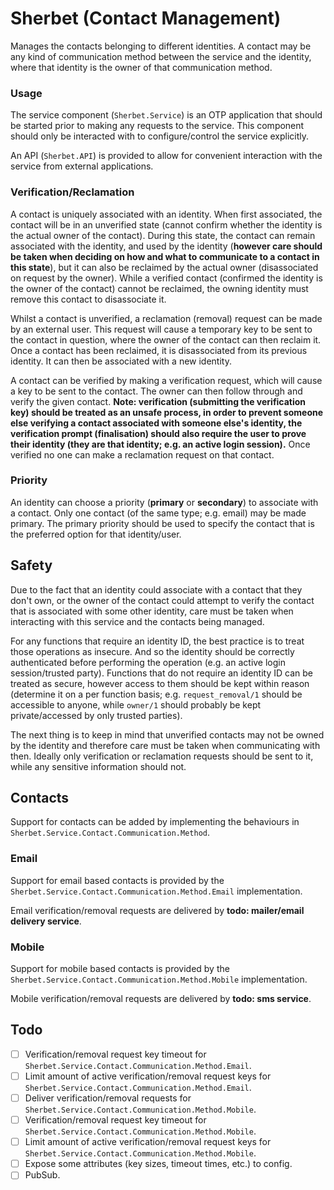 # Sherbet (Contact Management)

Manages the contacts belonging to different identities. A contact may be any kind of communication method between the service and the identity, where that identity is the owner of that communication method.


### Usage

The service component (`Sherbet.Service`) is an OTP application that should be started prior to making any requests to the service. This component should only be interacted with to configure/control the service explicitly.

An API (`Sherbet.API`) is provided to allow for convenient interaction with the service from external applications.


### Verification/Reclamation

A contact is uniquely associated with an identity. When first associated, the contact will be in an unverified state (cannot confirm whether the identity is the actual owner of the contact). During this state, the contact can remain associated with the identity, and used by the identity (__however care should be taken when deciding on how and what to communicate to a contact in this state__), but it can also be reclaimed by the actual owner (disassociated on request by the owner). While a verified contact (confirmed the identity is the owner of the contact) cannot be reclaimed, the owning identity must remove this contact to disassociate it.

Whilst a contact is unverified, a reclamation (removal) request can be made by an external user. This request will cause a temporary key to be sent to the contact in question, where the owner of the contact can then reclaim it. Once a contact has been reclaimed, it is disassociated from its previous identity. It can then be associated with a new identity.

A contact can be verified by making a verification request, which will cause a key to be sent to the contact. The owner can then follow through and verify the given contact. __Note: verification (submitting the verification key) should be treated as an unsafe process, in order to prevent someone else verifying a contact associated with someone else's identity, the verification prompt (finalisation) should also require the user to prove their identity (they are that identity; e.g. an active login session).__ Once verified no one can make a reclamation request on that contact.


### Priority

An identity can choose a priority (__primary__ or __secondary__) to associate with a contact. Only one contact (of the same type; e.g. email) may be made primary. The primary priority should be used to specify the contact that is the preferred option for that identity/user.


## Safety

Due to the fact that an identity could associate with a contact that they don't own, or the owner of the contact could attempt to verify the contact that is associated with some other identity, care must be taken when interacting with this service and the contacts being managed.

For any functions that require an identity ID, the best practice is to treat those operations as insecure. And so the identity should be correctly authenticated before performing the operation (e.g. an active login session/trusted party). Functions that do not require an identity ID can be treated as secure, however access to them should be kept within reason (determine it on a per function basis; e.g. `request_removal/1` should be accessible to anyone, while `owner/1` should probably be kept private/accessed by only trusted parties).

The next thing is to keep in mind that unverified contacts may not be owned by the identity and therefore care must be taken when communicating with then. Ideally only verification or reclamation requests should be sent to it, while any sensitive information should not.


Contacts
--------

Support for contacts can be added by implementing the behaviours in `Sherbet.Service.Contact.Communication.Method`.


### Email

Support for email based contacts is provided by the `Sherbet.Service.Contact.Communication.Method.Email` implementation.

Email verification/removal requests are delivered by __todo: mailer/email delivery service__.


### Mobile

Support for mobile based contacts is provided by the `Sherbet.Service.Contact.Communication.Method.Mobile` implementation.

Mobile verification/removal requests are delivered by __todo: sms service__.


Todo
----

- [ ] Verification/removal request key timeout for `Sherbet.Service.Contact.Communication.Method.Email`.
- [ ] Limit amount of active verification/removal request keys for `Sherbet.Service.Contact.Communication.Method.Email`.
- [ ] Deliver verification/removal requests for `Sherbet.Service.Contact.Communication.Method.Mobile`.
- [ ] Verification/removal request key timeout for `Sherbet.Service.Contact.Communication.Method.Mobile`.
- [ ] Limit amount of active verification/removal request keys for `Sherbet.Service.Contact.Communication.Method.Mobile`.
- [ ] Expose some attributes (key sizes, timeout times, etc.) to config.
- [ ] PubSub.
